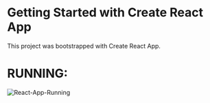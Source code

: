 # Getting Started with Create React App
This project was bootstrapped with Create React App.

# RUNNING:

![React-App-Running](https://user-images.githubusercontent.com/64061031/145329208-e719bf69-b112-49f6-a497-d8b971921e87.gif)

